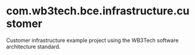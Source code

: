 # com.wb3tech.bce.infrastructure.customer
Customer infrastructure example project using the WB3Tech software architecture standard.
